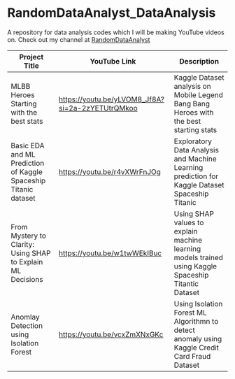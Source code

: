 # RandomDataAnalyst_DataAnalysis
A repository for data analysis codes which I will be making YouTube videos on. Check out my channel at [RandomDataAnalyst](https://www.youtube.com/@RandomDataAnalyst)

| Project Title  | YouTube Link | Description
| ------------- | ------------- | ------------- 
| MLBB Heroes Starting with the best stats  | https://youtu.be/yLVOM8_Jf8A?si=2a-2zYETUtrQMkoo | Kaggle Dataset analysis on Mobile Legend Bang Bang Heroes with the best starting stats 
| Basic EDA and ML Prediction of Kaggle Spaceship Titanic dataset  | https://youtu.be/r4vXWrFnJOg | Exploratory Data Analysis and Machine Learning prediction for Kaggle Dataset Spaceship Titanic
| From Mystery to Clarity: Using SHAP to Explain ML Decisions | https://youtu.be/w1twWEkIBuc | Using SHAP values to explain machine learning models trained using Kaggle Spaceship Titantic Dataset
| Anomlay Detection using Isolation Forest |https://youtu.be/vcxZmXNxGKc | Using Isolation Forest ML Algorithmn to detect anomaly using Kaggle Credit Card Fraud Dataset
